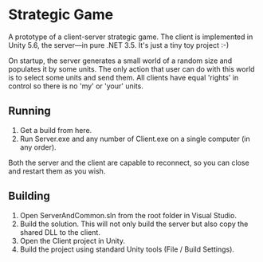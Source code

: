 # Strategic Game
A prototype of a client-server strategic game. The client is implemented in Unity 5.6, the server—in pure .NET 3.5. It's just a tiny toy project :-)

On startup, the server generates a small world of a random size and populates it by some units. The only action that user can do with this world is to select some units and send them. All clients have equal 'rights' in control so there is no 'my' or 'your' units.

## Running
1. Get a build from here.
2. Run Server.exe and any number of Client.exe on a single computer (in any order).

Both the server and the client are capable to reconnect, so you can close and restart them as you wish.

## Building
1. Open ServerAndCommon.sln from the root folder in Visual Studio.
2. Build the solution. This will not only build the server but also copy the shared DLL to the client.
3. Open the Client project in Unity.
4. Build the project using standard Unity tools (File / Build Settings).
